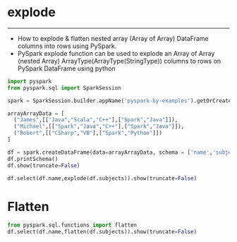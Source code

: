 # explode

---
* How to explode & flatten nested array (Array of Array) DataFrame columns into rows using PySpark.
* PySpark explode function can be used to explode an Array of Array (nested Array) ArrayType(ArrayType(StringType)) columns to rows on PySpark DataFrame using python
```python
import pyspark
from pyspark.sql import SparkSession

spark = SparkSession.builder.appName('pyspark-by-examples').getOrCreate()

arrayArrayData = [
  ("James",[["Java","Scala","C++"],["Spark","Java"]]),
  ("Michael",[["Spark","Java","C++"],["Spark","Java"]]),
  ("Robert",[["CSharp","VB"],["Spark","Python"]])
]

df = spark.createDataFrame(data=arrayArrayData, schema = ['name','subjects'])
df.printSchema()
df.show(truncate=False)

df.select(df.name,explode(df.subjects)).show(truncate=False)
```
# Flatten
```python
from pyspark.sql.functions import flatten
df.select(df.name,flatten(df.subjects)).show(truncate=False)
```